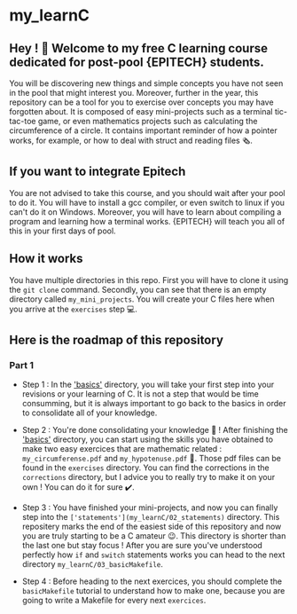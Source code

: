 # my_learnC
## Hey !  👋  Welcome to my free C learning course dedicated for post-pool {EPITECH} students.

You will be discovering new things and simple concepts you have not seen in the pool that might interest you. Moreover,  further in the year, this repository can be a tool for you to exercise over concepts you may have forgotten about. It is composed of easy mini-projects such as a terminal tic-tac-toe game, or even mathematics projects such as calculating the circumference of a circle. It contains important reminder of how a pointer works, for example, or how to deal with struct and reading files 🗞️.

## If you want to integrate Epitech

You are not advised to take this course, and you should wait after your pool to do it. You will have to install a gcc compiler, or even switch to linux if you can't do it on Windows. Moreover, you will have to learn about compiling a program and learning how a terminal works. {EPITECH} will teach you all of this in your first days of pool.

## How it works

You have multiple directories in this repo. First you will have to clone it using the ```git clone``` command. Secondly, you can see that there is an empty directory called ```my_mini_projects```. You will create your C files here when you arrive at the ```exercises``` step 💻.

## Here is the roadmap of this repository

### Part 1

* Step 1 : In the ['basics'](my_learnC/01_basics) directory, you will take your first step into your revisions or your learning of C. It is not a step that would be time consumming, but it is always important to go back to the basics in order to consolidate all of your knowledge.

* Step 2 : You're done consolidating your knowledge 🥳 ! After finishing the ['basics'](my_learnC/01_basics) directory, you can start using the skills you have obtained to make two easy exercices that are mathematic related : ```my_circumferense.pdf``` and ```my_hypotenuse.pdf``` 📐. Those pdf files can be found in the ```exercises``` directory. You can find the corrections in the ```corrections``` directory, but I advice you to really try to make it on your own ! You can do it for sure ✔️.

* Step 3 : You have finished your mini-projects, and now you can finally step into the ```['statements'](my_learnC/02_statements)``` directory. This repositery marks the end of the easiest side of this repository and now you are truly starting to be a C amateur 😉. This directory is shorter than the last one but stay focus ! After you are sure you've understood perfectly how ```if``` and ```switch``` statements works you can head to the next directory ```my_learnC/03_basicMakefile```.

* Step 4 : Before heading to the next exercices, you should complete the ```basicMakefile``` tutorial to understand how to make one, because you are going to write a Makefile for every next ```exercices```.
